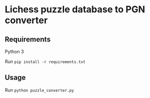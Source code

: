 # Lichess puzzle database to PGN converter

## Requirements

Python 3

Run `pip install -r requirements.txt`

## Usage

Run `python puzzle_converter.py`
